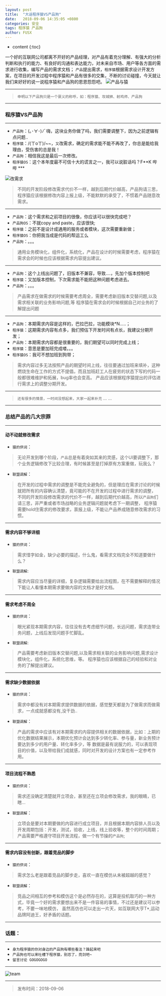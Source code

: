 ```yaml
---
layout: post
title:  "大话程序猿VS产品狗"
date:   2018-09-06 14:35:05 +0800
categories: 安全
tags: 程序猿 产品狗
author: FUSX
---
```


* content
{:toc}

一个好的互联网公司都离不开好的产品经理，对产品有着充分理解、有强大的分析判断和执行的能力、有良好的沟通和表达能力，对未来自市场、用户等各方面的需求进行收集，编写产品的需求文档；
`产品`提出需求，`程序猿`根据需求设计开发方案，在项目的开发过程中程序猿和产品有很多的交集，不断的讨论碰撞，今天就让我们来好好的说一说程序猿和产品狗的恩恩怨怨吧。
![产品与猿](/images/cxy-cpg.jpg) 








---

>`申明以下产品狗只是一个褒义的称呼，如：程序猿、攻城狮、射鸡师、产品狗`

---

### 程序猿VS产品狗

---

* `产品狗`：(｡･∀･)ﾉﾞ嗨，这块业务你做了吗，我们需要调整下，因为之前逻辑有点问题..    
* `程序猿`：/(ㄒoㄒ)/~~，`又`改需求，确定的需求能不能不再改了，你总是能给我理由，受伤害的总是我！
* `产品狗`：相信我这是最后一次修改。
* `程序猿OS`：这个本年度最不可信十大的谎言之一，我可以说脏话吗？F**K 哔哔 ***

![改需求](/images/cxy-gxq.jpg)    

> 不同的开发阶段修改需求代价不一样，越到后期代价越高，产品狗请三思，程序猿应该根据修改内容上报上级，不能默默的承受了，不惯着产品随意改需求。

---

* `产品狗`：这个需求和之前项目的很像，你应该可以很快完成吧？ 
* `产品狗OS`：不就copy and paste，应该很快;
* `程序猿`：之前不是设计成通用的服务或者模块，这次需要重新做；
* `程序猿OS`：你把我当成是代码的帮运工么
* `产品狗`：。。。

> 通用业务模块化，组件化，系统化，产品在设计的时候需要考虑，程序猿在需求会的时候也应该根据需求内容提出建议。  

---

* `产品狗`：这个上线出问题了，旧版本不兼容，导致....，先加个版本控制吧
* `程序猿`：又加版本控制，下次需求能不能把这种问题考虑进去。
* `产品狗`：。。。

> 产品需求在做需求的时候需要考虑周全，需要考虑新旧版本交替问题,以及需求相关联的业务影响问题,等
程序猿在需求会的时候根据自己对业务的了解提出问题

---

* `产品狗`：本期需求内容是这样的，巴拉巴拉，功能模块*N.....；
* `程序猿`：这期需求内容有点多，我们预估下开发时间有点长，我建议分期开发；
* `产品狗`：本期需求内容都是很重要的，我们期望可以同时完成上线；
* `程序猿`：意思是要加班完成喽。。。
* `程序猿OS`：我可不想加班到狗带；

> 需求内容过多无法按照产品的期望时间上线，往往要通过加班来填补，这种燃烧生命在工作的方式不提倡，而且加班赶工人在疲劳的状态下写的代码一般都很难维护和拓展，bug率也会变高。
产品应该根据程序猿提出的评估进行需求上的调整分期开发。

---

> `还有很多的情景，一时间没想起来，大家一起来补充`
... ...

---

### 总结产品的几大宗罪

---

#### 动不动就修改需求      

* `猿的供词`：    

> 无论开发到哪个阶段，`产品`总是有着突如其来的灵感，这个UI要调整下，那个业务逻辑修改下比较合理，有时候甚至是打掉原有方案重做，玩我么？

* `联盟调解`：    

> 在开发的过程中需求的调整是不能完全避免的，但是理应在需求讨论的时候就把所有的内容确认清楚，竟可能的不在开发的过程中进行需求的调整，
不同的开发阶段修改需求的代价不一样，越到后期代价越高，所以`产品狗`们请三思，非严重或者市场战略的业务逻辑问题就考虑下一期调整，
程序猿需要hold住需求的修改要求，禀报上级，不能让产品养成随意修改需求的习惯。

---

#### 需求内容不够详细

* `猿的供词`：   

> 需求惜字如金，缺少必要的描述，什么鬼，看需求文档完全不知道要做什么？

* `联盟调解`:    

> 需求内容应当尽量的详细，复杂逻辑需要给出流程图，在不需要解释的情况下能让人看懂本期需求要做内容的文档才是好文档。

---

#### 需求考虑不周全

* `猿的供词`：   

> 眼光紧现本期需求内容，往往没有去考虑细节问题，长远问题，需求连带业务问题，上线后发现问题手忙脚乱。 

* `联盟调解`:   

> 产品需要考虑新旧版本交替问题,以及需求相关联的业务影响问题,需求设计模块化，组件化，系统化思维，等。
程序猿也应该根据自己的经验和对业务的了解提出建议。

---

#### 需求缺少数据依据  

* `猿的供词`：

> 需求中都没有对本期需求提供数据的依据，感觉整天都是为了做需求而做需求，一点成就感都没有,没干劲..

* `联盟调解`： 

> 产品的需求中应该有对本期需求的内容提供相关的数据依据，比如：上期的优化数据结果展示，本期优化预计会达到多少转化率、参与量，新业务预计要达到多少的用户量、转化率多少，等
数据是最有说服力的，可以表现项目的价值，以及带给我们成就感，同时对开发的设计方案也有一定参考作用。

---

#### 项目流程不熟悉    

* `猿的供词`：  

> 需求还没确定清楚就开立项会，甚至还在立项会修改需求，我的眼睛，已瞎...

* `联盟调解`：   

> 立项会是要对本期要做的内容进行成立项目，并且根据本期内容排人员以及开发周期包括：开发，测试，验收，上线，线上验收等，整个的时间周期；
产品需要严格遵守项目开发流程，做一个有节操的`产品狗`;

---
#### 需求内容没有创新，跟着竞品的脚步   

* `猿的供词`：  

> 需求怎么老是跟着竞品的脚步走，喜欢一直在模仿从未被超越的感觉？

* `联盟调解`：   

> 竞品之间相互的参考和模仿这个是必然存在的，这算是投机取巧的一种方式，毕竟一个好的需求要想出来不是一件容易的事情，不过还是建议可以参考，不要一味地模仿，
虽然高仿也可以走出一片天，如互联网大亨T*,运动品牌阿迪王，好矛盾的话题。

---

### 话题：  

---

* `身为程序猿的你对身边的产品狗有哪些看法？躁起来吧`    
* `产品狗也可以来吐槽下程序猿，别忍了，亮剑吧~`    
* `留言讨论 GOGOGOGO`    

---

![team](/images/team.jpg)   

---

> 发布时间：2018-09-06